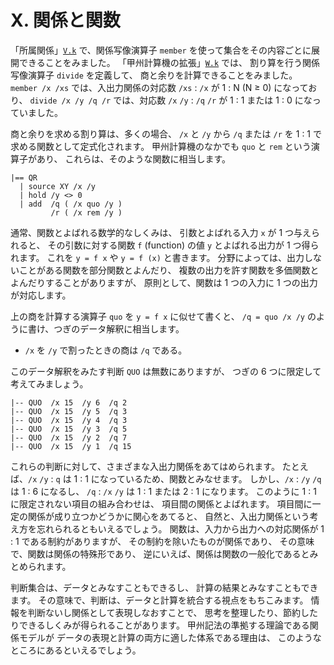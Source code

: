 # X. 関係と関数


「所属関係」[`V.k`][V.k] で、関係写像演算子 `member`
を使って集合をその内容ごとに展開できることをみました。
「甲州計算機の拡張」[`W.k`][W.k] では、
割り算を行う関係写像演算子 `divide` を定義して、
商と余りを計算できることをみました。
`member /x /xs` では、入出力関係の対応数
`/xs` : `/x` が 1 : N (N ≥ 0) になっており、
`divide /x /y /q /r` では、対応数
`/x` `/y` : `/q` `/r` が 1 : 1 または 1 : 0 になっていました。

商と余りを求める割り算は、多くの場合、
`/x` と `/y` から `/q` または `/r` を
1 : 1 で求める関数として定式化されます。
甲州計算機のなかでも `quo` と `rem` という演算子があり、
これらは、そのような関数に相当します。

``` text
|== QR
  | source XY /x /y
  | hold /y <> 0
  | add  /q ( /x quo /y )
         /r ( /x rem /y )
```

通常、関数とよばれる数学的なしくみは、
引数とよばれる入力 `x` が 1 つ与えられると、
その引数に対する関数 `f` (function) の値
`y` とよばれる出力が 1 つ得られます。
これを `y = f x` や `y = f (x)` と書きます。
分野によっては、出力しないことがある関数を部分関数とよんだり、
複数の出力を許す関数を多価関数とよんだりすることがありますが、
原則として、関数は 1 つの入力に 1 つの出力が対応します。

上の商を計算する演算子 `quo` を `y = f x` に似せて書くと、
`/q = quo /x /y` のように書け、つぎのデータ解釈に相当します。

 - `/x` を `/y` で割ったときの商は `/q` である。

このデータ解釈をみたす判断 `QUO` は無数にありますが、
つぎの 6 つに限定して考えてみましょう。

``` text
|-- QUO  /x 15  /y 6  /q 2
|-- QUO  /x 15  /y 5  /q 3
|-- QUO  /x 15  /y 4  /q 3
|-- QUO  /x 15  /y 3  /q 5
|-- QUO  /x 15  /y 2  /q 7
|-- QUO  /x 15  /y 1  /q 15
```

これらの判断に対して、さまざまな入出力関係をあてはめられます。
たとえば、`/x` `/y` : `q` は 1 : 1
になっているため、関数とみなせます。
しかし、`/x` : `/y` `/q` は 1 : 6 になるし、
`/q` : `/x` `/y` は 1 : 1 または 2 : 1 になります。
このように 1 : 1 に限定されない項目の組み合わせは、
項目間の関係とよばれます。
項目間に一定の関係が成り立つかどうかに関心をあてると、
自然と、入出力関係という考え方を忘れられるともいえるでしょう。
関数は、入力から出力への対応関係が
1 : 1 である制約がありますが、
その制約を除いたものが関係であり、
その意味で、関数は関係の特殊形であり、
逆にいえば、関係は関数の一般化であるとみとめられます。

判断集合は、データとみなすこともできるし、
計算の結果とみなすこともできます。
その意味で、判断は、データと計算を統合する視点をもちこみます。
情報を判断ないし関係として表現しなおすことで、
思考を整理したり、節約したりできるしくみが得られることがあります。
甲州記法の準拠する理論である関係モデルが
データの表現と計算の両方に適した体系である理由は、
このようなところにあるといえるでしょう。



[V.k]:   ../V/V.k
[W.k]:   ../W/W.k
[X.k]:   ../X/X.k


